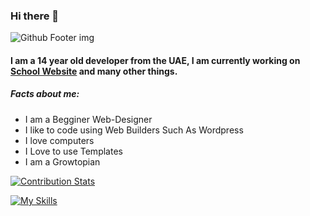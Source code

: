 ### Hi there 👋

![Github Footer img](https://github.githubassets.com/images/modules/site/home/footer-illustration.webp)

#### I am a 14 year old developer from the UAE, I am currently working on [School Website](https://aldahmaa.github.io) and many other things.
##### Facts about me:
- I am a Begginer Web-Designer
- I like to code using Web Builders Such As Wordpress
- I love computers
- I Love to use Templates
- I am a Growtopian

[![Contribution Stats](https://github-contribution-stats.vercel.app/api/?username=Aldahmaa)](https://github.com/LordDashMe/github-contribution-stats/)

[![My Skills](https://skillicons.dev/icons?i=py,css,html,js,vscode,godot&perline=4)](https://skillicons.dev)


